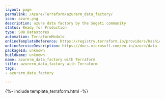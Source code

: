 ```yaml
---
layout: page
permalink: /Azure/Terraform/azurerm_data_factory/
icon: azure.png
description: azure data factory by the Sogeti community
status: Ready for Production
type: S08 Datastores
automation: TerraformModule
onlineTemplateReference: https://registry.terraform.io/providers/hashicorp/azurerm/latest/docs/resources/data_factory
onlineServiceDescription: https://docs.microsoft.com/en-in/azure/data-factory/quickstart-create-data-factory-portal
packageId: unknown
buildName: unknown
name: azurerm_data_factory with Terraform
title: azurerm_data_factory with Terraform
tags:
- azurerm_data_factory

---
```


{%- include template_terraform.html -%}

